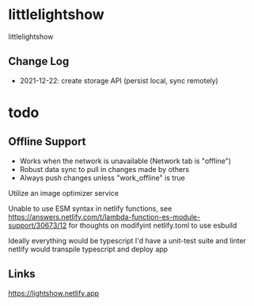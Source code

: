 # littlelightshow

littlelightshow

## Change Log

- 2021-12-22: create storage API (persist local, sync remotely)

# todo

## Offline Support

- Works when the network is unavailable (Network tab is "offline")
- Robust data sync to pull in changes made by others
- Always push changes unless "work_offline" is true

Utilize an image optimizer service

Unable to use ESM syntax in netlify functions,
see https://answers.netlify.com/t/lambda-function-es-module-support/30673/12
for thoughts on modifyint netlify.toml to use esbuild

Ideally everything would be typescript
I'd have a unit-test suite and linter
netlify would transpile typescript and deploy app

## Links

https://lightshow.netlify.app
